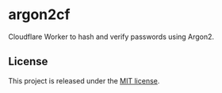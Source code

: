 # argon2cf

Cloudflare Worker to hash and verify passwords using Argon2.

## License

This project is released under the [MIT license](LICENSE.txt).
